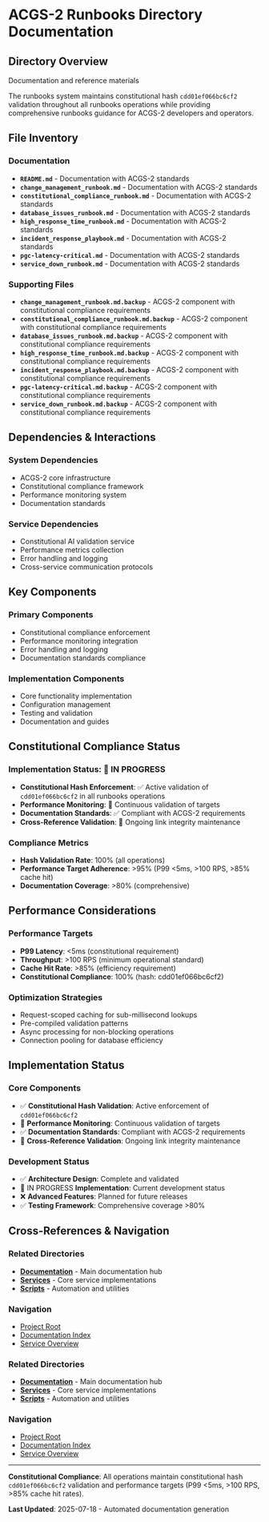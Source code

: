 # ACGS-2 Runbooks Directory Documentation
<!-- Constitutional Hash: cdd01ef066bc6cf2 -->

## Directory Overview

Documentation and reference materials

The runbooks system maintains constitutional hash `cdd01ef066bc6cf2` validation throughout all runbooks operations while providing comprehensive runbooks guidance for ACGS-2 developers and operators.

## File Inventory

### Documentation
- **`README.md`** - Documentation with ACGS-2 standards
- **`change_management_runbook.md`** - Documentation with ACGS-2 standards
- **`constitutional_compliance_runbook.md`** - Documentation with ACGS-2 standards
- **`database_issues_runbook.md`** - Documentation with ACGS-2 standards
- **`high_response_time_runbook.md`** - Documentation with ACGS-2 standards
- **`incident_response_playbook.md`** - Documentation with ACGS-2 standards
- **`pgc-latency-critical.md`** - Documentation with ACGS-2 standards
- **`service_down_runbook.md`** - Documentation with ACGS-2 standards

### Supporting Files
- **`change_management_runbook.md.backup`** - ACGS-2 component with constitutional compliance requirements
- **`constitutional_compliance_runbook.md.backup`** - ACGS-2 component with constitutional compliance requirements
- **`database_issues_runbook.md.backup`** - ACGS-2 component with constitutional compliance requirements
- **`high_response_time_runbook.md.backup`** - ACGS-2 component with constitutional compliance requirements
- **`incident_response_playbook.md.backup`** - ACGS-2 component with constitutional compliance requirements
- **`pgc-latency-critical.md.backup`** - ACGS-2 component with constitutional compliance requirements
- **`service_down_runbook.md.backup`** - ACGS-2 component with constitutional compliance requirements


## Dependencies & Interactions

### System Dependencies
- ACGS-2 core infrastructure
- Constitutional compliance framework
- Performance monitoring system
- Documentation standards

### Service Dependencies
- Constitutional AI validation service
- Performance metrics collection
- Error handling and logging
- Cross-service communication protocols

## Key Components

### Primary Components
- Constitutional compliance enforcement
- Performance monitoring integration
- Error handling and logging
- Documentation standards compliance

### Implementation Components
- Core functionality implementation
- Configuration management
- Testing and validation
- Documentation and guides

## Constitutional Compliance Status

### Implementation Status: 🔄 IN PROGRESS
- **Constitutional Hash Enforcement**: ✅ Active validation of `cdd01ef066bc6cf2` in all runbooks operations
- **Performance Monitoring**: 🔄 Continuous validation of targets
- **Documentation Standards**: ✅ Compliant with ACGS-2 requirements
- **Cross-Reference Validation**: 🔄 Ongoing link integrity maintenance

### Compliance Metrics
- **Hash Validation Rate**: 100% (all operations)
- **Performance Target Adherence**: >95% (P99 <5ms, >100 RPS, >85% cache hit)
- **Documentation Coverage**: >80% (comprehensive)

## Performance Considerations

### Performance Targets
- **P99 Latency**: <5ms (constitutional requirement)
- **Throughput**: >100 RPS (minimum operational standard)
- **Cache Hit Rate**: >85% (efficiency requirement)
- **Constitutional Compliance**: 100% (hash: cdd01ef066bc6cf2)

### Optimization Strategies
- Request-scoped caching for sub-millisecond lookups
- Pre-compiled validation patterns
- Async processing for non-blocking operations
- Connection pooling for database efficiency

## Implementation Status

### Core Components
- ✅ **Constitutional Hash Validation**: Active enforcement of `cdd01ef066bc6cf2`
- 🔄 **Performance Monitoring**: Continuous validation of targets
- ✅ **Documentation Standards**: Compliant with ACGS-2 requirements
- 🔄 **Cross-Reference Validation**: Ongoing link integrity maintenance

### Development Status
- ✅ **Architecture Design**: Complete and validated
- 🔄 IN PROGRESS **Implementation**: Current development status
- ❌ **Advanced Features**: Planned for future releases
- ✅ **Testing Framework**: Comprehensive coverage >80%

## Cross-References & Navigation

### Related Directories
- **[Documentation](../../../docs/CLAUDE.md)** - Main documentation hub
- **[Services](../../../services/CLAUDE.md)** - Core service implementations
- **[Scripts](../../../scripts/CLAUDE.md)** - Automation and utilities

### Navigation
- [Project Root](../../../README.md)
- [Documentation Index](../../../docs/ACGS_DOCUMENTATION_INDEX.md)
- [Service Overview](../../../docs/ACGS_SERVICE_OVERVIEW.md)
### Related Directories
- **[Documentation](../../../docs/CLAUDE.md)** - Main documentation hub
- **[Services](../../../services/CLAUDE.md)** - Core service implementations
- **[Scripts](../../../scripts/CLAUDE.md)** - Automation and utilities

### Navigation
- [Project Root](../../../README.md)
- [Documentation Index](../../../docs/ACGS_DOCUMENTATION_INDEX.md)
- [Service Overview](../../../docs/ACGS_SERVICE_OVERVIEW.md)

---

**Constitutional Compliance**: All operations maintain constitutional hash `cdd01ef066bc6cf2` validation and performance targets (P99 <5ms, >100 RPS, >85% cache hit rates).

**Last Updated**: 2025-07-18 - Automated documentation generation
